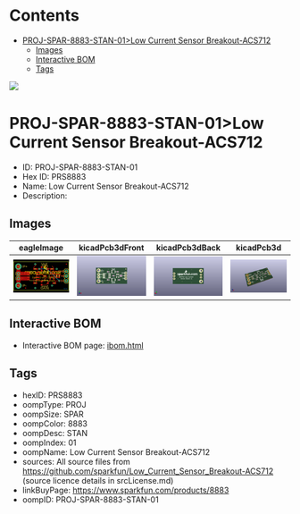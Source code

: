 



Contents
========

* [PROJ-SPAR-8883-STAN-01>Low Current Sensor Breakout-ACS712](#proj-spar-8883-stan-01low-current-sensor-breakout-acs712)
	* [Images](#images)
	* [Interactive BOM](#interactive-bom)
	* [Tags](#tags)
  
![][im]
# PROJ-SPAR-8883-STAN-01>Low Current Sensor Breakout-ACS712

- ID: PROJ-SPAR-8883-STAN-01
- Hex ID: PRS8883
- Name: Low Current Sensor Breakout-ACS712
- Description: 

## Images
  
  

|eagleImage|kicadPcb3dFront|kicadPcb3dBack|kicadPcb3d|
| :---: | :---: | :---: | :---: |
|[![eagleImage](eagleImage_140.png)](eagleImage_.png)|[![kicadPcb3dFront](kicadPcb3dFront_140.png)](kicadPcb3dFront_.png)|[![kicadPcb3dBack](kicadPcb3dBack_140.png)](kicadPcb3dBack_.png)|[![kicadPcb3d](kicadPcb3d_140.png)](kicadPcb3d_.png)|

## Interactive BOM

- Interactive BOM page: [ibom.html](kicad/bom/ibom.html)

## Tags

- hexID: PRS8883
- oompType: PROJ
- oompSize: SPAR
- oompColor: 8883
- oompDesc: STAN
- oompIndex: 01
- oompName: Low Current Sensor Breakout-ACS712
- sources: All source files from https://github.com/sparkfun/Low_Current_Sensor_Breakout-ACS712 (source licence details in srcLicense.md)
- linkBuyPage: https://www.sparkfun.com/products/8883
- oompID: PROJ-SPAR-8883-STAN-01



[im]: kicadPcb3d_450.png
